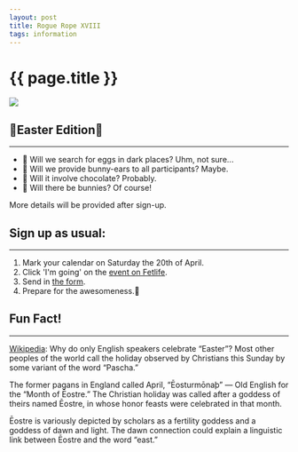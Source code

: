 ```yaml
---
layout: post
title: Rogue Rope XVIII
tags: information
---
```

# {{ page.title }}

![](../../../../../images/flyer-03-2019.png)
## 🐰Easter Edition🐰
------------------------------------------------------------
* 🥚 Will we search for eggs in dark places? Uhm, not sure...
* 👯 Will we provide bunny-ears to all participants? Maybe.
* 🍫 Will it involve chocolate? Probably.
* 🧘 Will there be bunnies? Of course!

More details will be provided after sign-up.

## Sign up as usual:
------------------------------------------------------------
1. Mark your calendar on Saturday the 20th of April.
2. Click 'I'm going' on the [event on Fetlife](https://fetlife.com/events/774781).
3. Send in [the form](https://goo.gl/forms/fSZSzmcEbnkfver33).
4. Prepare for the awesomeness.🐣


## Fun Fact!
------------------------------------------------------------
[Wikipedia](https://en.wikipedia.org/wiki/%C4%92ostre): Why do only English speakers celebrate “Easter”? Most other peoples of the world call the holiday observed by Christians this Sunday by some variant of the word “Pascha.”

The former pagans in England called April, “Ēosturmōnaþ” — Old English for the “Month of Ēostre.” The Christian holiday was called after a goddess of theirs named Ēostre, in whose honor feasts were celebrated in that month.

Ēostre is variously depicted by scholars as a fertility goddess and a goddess of dawn and light. The dawn connection could explain a linguistic link between Ēostre and the word “east.”